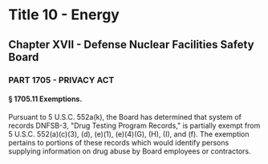 
# Title 10 - Energy
## Chapter XVII - Defense Nuclear Facilities Safety Board
### PART 1705 - PRIVACY ACT
#### § 1705.11 Exemptions.

Pursuant to 5 U.S.C. 552a(k), the Board has determined that system of records DNFSB-3, "Drug Testing Program Records," is partially exempt from 5 U.S.C. 552(a)(c)(3), (d), (e)(1), (e)(4)(G), (H), (I), and (f). The exemption pertains to portions of these records which would identify persons supplying information on drug abuse by Board employees or contractors.
